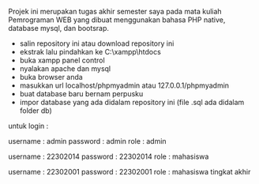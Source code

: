 Projek ini merupakan tugas akhir semester saya pada mata kuliah Pemrograman WEB yang dibuat menggunakan bahasa PHP native, database mysql, dan bootsrap.

- salin repository ini atau download repository ini
- ekstrak lalu pindahkan ke C:\xampp\htdocs
- buka xampp panel control
- nyalakan apache dan mysql
- buka browser anda
- masukkan url localhost/phpmyadmin atau 127.0.0.1/phpmyadmin
- buat database baru bernam perpusku
- impor database yang ada didalam repository ini (file .sql ada didalam folder db)


untuk login :

username : admin
password : admin
role     : admin

username : 22302014
password : 22302014
role     : mahasiswa

username : 22302001
password : 22302001
role     : mahasiswa tingkat akhir
